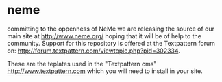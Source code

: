 # neme
committing to the oppenness of NeMe we are releasing the source of our main site at http://www.neme.org/ hoping that it will be of help to the community. 
Support for this repository is offered at the Textpattern forum on: http://forum.textpattern.com/viewtopic.php?pid=302334.

These are the teplates used in the "Textpattern cms" http://www.textpattern.com  which you will need to install in your site.

